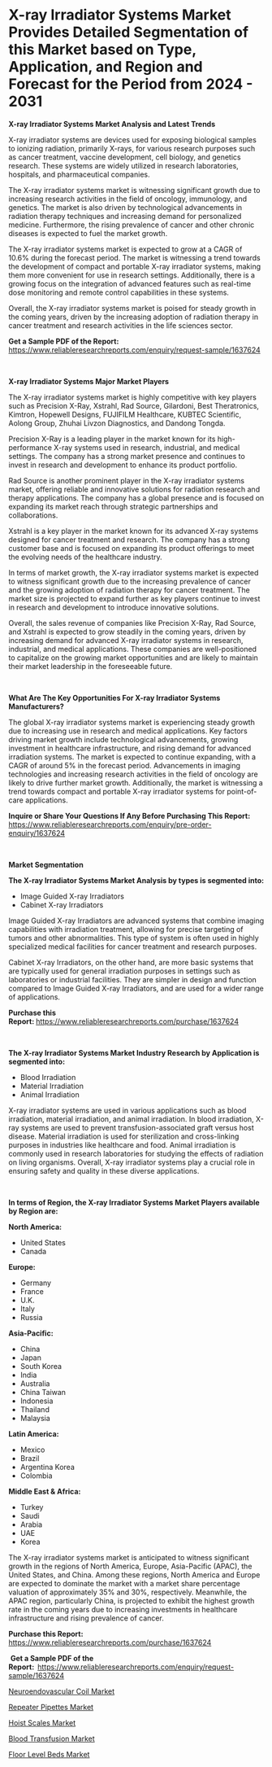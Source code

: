 <p><h1>X-ray Irradiator Systems Market Provides Detailed Segmentation of this Market based on Type, Application, and Region and Forecast for the Period from 2024 - 2031</h1></p><p><strong>X-ray Irradiator Systems Market Analysis and Latest Trends</strong></p>
<p><p>X-ray irradiator systems are devices used for exposing biological samples to ionizing radiation, primarily X-rays, for various research purposes such as cancer treatment, vaccine development, cell biology, and genetics research. These systems are widely utilized in research laboratories, hospitals, and pharmaceutical companies.</p><p>The X-ray irradiator systems market is witnessing significant growth due to increasing research activities in the field of oncology, immunology, and genetics. The market is also driven by technological advancements in radiation therapy techniques and increasing demand for personalized medicine. Furthermore, the rising prevalence of cancer and other chronic diseases is expected to fuel the market growth.</p><p>The X-ray irradiator systems market is expected to grow at a CAGR of 10.6% during the forecast period. The market is witnessing a trend towards the development of compact and portable X-ray irradiator systems, making them more convenient for use in research settings. Additionally, there is a growing focus on the integration of advanced features such as real-time dose monitoring and remote control capabilities in these systems.</p><p>Overall, the X-ray irradiator systems market is poised for steady growth in the coming years, driven by the increasing adoption of radiation therapy in cancer treatment and research activities in the life sciences sector.</p></p>
<p><strong>Get a Sample PDF of the Report:&nbsp;</strong> <a href="https://www.reliableresearchreports.com/enquiry/request-sample/1637624">https://www.reliableresearchreports.com/enquiry/request-sample/1637624</a></p>
<p>&nbsp;</p>
<p><strong>X-ray Irradiator Systems Major Market Players</strong></p>
<p><p>The X-ray irradiator systems market is highly competitive with key players such as Precision X-Ray, Xstrahl, Rad Source, Gilardoni, Best Theratronics, Kimtron, Hopewell Designs, FUJIFILM Healthcare, KUBTEC Scientific, Aolong Group, Zhuhai Livzon Diagnostics, and Dandong Tongda. </p><p>Precision X-Ray is a leading player in the market known for its high-performance X-ray systems used in research, industrial, and medical settings. The company has a strong market presence and continues to invest in research and development to enhance its product portfolio. </p><p>Rad Source is another prominent player in the X-ray irradiator systems market, offering reliable and innovative solutions for radiation research and therapy applications. The company has a global presence and is focused on expanding its market reach through strategic partnerships and collaborations.</p><p>Xstrahl is a key player in the market known for its advanced X-ray systems designed for cancer treatment and research. The company has a strong customer base and is focused on expanding its product offerings to meet the evolving needs of the healthcare industry.</p><p>In terms of market growth, the X-ray irradiator systems market is expected to witness significant growth due to the increasing prevalence of cancer and the growing adoption of radiation therapy for cancer treatment. The market size is projected to expand further as key players continue to invest in research and development to introduce innovative solutions.</p><p>Overall, the sales revenue of companies like Precision X-Ray, Rad Source, and Xstrahl is expected to grow steadily in the coming years, driven by increasing demand for advanced X-ray irradiator systems in research, industrial, and medical applications. These companies are well-positioned to capitalize on the growing market opportunities and are likely to maintain their market leadership in the foreseeable future.</p></p>
<p>&nbsp;</p>
<p><strong>What Are The Key Opportunities For X-ray Irradiator Systems Manufacturers?</strong></p>
<p><p>The global X-ray irradiator systems market is experiencing steady growth due to increasing use in research and medical applications. Key factors driving market growth include technological advancements, growing investment in healthcare infrastructure, and rising demand for advanced irradiation systems. The market is expected to continue expanding, with a CAGR of around 5% in the forecast period. Advancements in imaging technologies and increasing research activities in the field of oncology are likely to drive further market growth. Additionally, the market is witnessing a trend towards compact and portable X-ray irradiator systems for point-of-care applications.</p></p>
<p><strong>Inquire or Share Your Questions If Any Before Purchasing This Report:</strong> <a href="https://www.reliableresearchreports.com/enquiry/pre-order-enquiry/1637624">https://www.reliableresearchreports.com/enquiry/pre-order-enquiry/1637624</a></p>
<p>&nbsp;</p>
<p><strong>Market Segmentation</strong></p>
<p><strong>The X-ray Irradiator Systems Market Analysis by types is segmented into:</strong></p>
<p><ul><li>Image Guided X-ray Irradiators</li><li>Cabinet X-ray Irradiators</li></ul></p>
<p><p>Image Guided X-ray Irradiators are advanced systems that combine imaging capabilities with irradiation treatment, allowing for precise targeting of tumors and other abnormalities. This type of system is often used in highly specialized medical facilities for cancer treatment and research purposes.</p><p>Cabinet X-ray Irradiators, on the other hand, are more basic systems that are typically used for general irradiation purposes in settings such as laboratories or industrial facilities. They are simpler in design and function compared to Image Guided X-ray Irradiators, and are used for a wider range of applications.</p></p>
<p><strong>Purchase this Report:&nbsp;</strong><a href="https://www.reliableresearchreports.com/purchase/1637624">https://www.reliableresearchreports.com/purchase/1637624</a></p>
<p>&nbsp;</p>
<p><strong>The X-ray Irradiator Systems Market Industry Research by Application is segmented into:</strong></p>
<p><ul><li>Blood Irradiation</li><li>Material Irradiation</li><li>Animal Irradiation</li></ul></p>
<p><p>X-ray irradiator systems are used in various applications such as blood irradiation, material irradiation, and animal irradiation. In blood irradiation, X-ray systems are used to prevent transfusion-associated graft versus host disease. Material irradiation is used for sterilization and cross-linking purposes in industries like healthcare and food. Animal irradiation is commonly used in research laboratories for studying the effects of radiation on living organisms. Overall, X-ray irradiator systems play a crucial role in ensuring safety and quality in these diverse applications.</p></p>
<p>&nbsp;</p>
<p><strong>In terms of Region, the X-ray Irradiator Systems Market Players available by Region are:</strong></p>
<p>
    <p> <strong> North America: </strong>
        <ul>
            <li>United States</li>
            <li>Canada</li>
        </ul>
        </p> 
    <p> <strong> Europe: </strong>
        <ul>
            <li>Germany</li>
            <li>France</li>
            <li>U.K.</li>
            <li>Italy</li>
            <li>Russia</li>
        </ul>
        </p> 
    <p> <strong> Asia-Pacific: </strong>
        <ul>
            <li>China</li>
            <li>Japan</li>
            <li>South Korea</li>
            <li>India</li>
            <li>Australia</li>
            <li>China Taiwan</li>
            <li>Indonesia</li>
            <li>Thailand</li>
            <li>Malaysia</li>
        </ul>
        </p> 
    <p> <strong> Latin America: </strong>
        <ul>
            <li>Mexico</li>
            <li>Brazil</li>
            <li>Argentina Korea</li>
            <li>Colombia</li>
        </ul>
        </p> 
    <p> <strong> Middle East & Africa: </strong>
        <ul>
            <li>Turkey</li>
            <li>Saudi</li>
            <li>Arabia</li>
            <li>UAE</li>
            <li>Korea</li>
        </ul>
    </p>
    </p>
<p><p>The X-ray irradiator systems market is anticipated to witness significant growth in the regions of North America, Europe, Asia-Pacific (APAC), the United States, and China. Among these regions, North America and Europe are expected to dominate the market with a market share percentage valuation of approximately 35% and 30%, respectively. Meanwhile, the APAC region, particularly China, is projected to exhibit the highest growth rate in the coming years due to increasing investments in healthcare infrastructure and rising prevalence of cancer.</p></p>
<p><strong>Purchase this Report: </strong><a href="https://www.reliableresearchreports.com/purchase/1637624">https://www.reliableresearchreports.com/purchase/1637624</a></p>
<p>&nbsp;<strong>Get a Sample PDF of the Report:&nbsp;&nbsp;</strong><a href="https://www.reliableresearchreports.com/enquiry/request-sample/1637624">https://www.reliableresearchreports.com/enquiry/request-sample/1637624</a></p>
<p><strong></strong></p>
<p><p><a href="https://medium.com/@kimberlypowell578/neuroendovascular-coil-market-furnishes-information-on-market-share-market-trends-and-market-b6c416b11ba9">Neuroendovascular Coil Market</a></p><p><a href="https://medium.com/@kimberlypowell578/repeater-pipettes-market-size-reveals-the-best-marketing-channels-in-global-industry-40e0c6c41991">Repeater Pipettes Market</a></p><p><a href="https://medium.com/@kimberlypowell578/hoist-scales-market-size-cagr-trends-2024-2030-8170197a8f92">Hoist Scales Market</a></p><p><a href="https://medium.com/@kimberlypowell578/blood-transfusion-market-furnishes-information-on-market-share-market-trends-and-market-growth-0f4724125455">Blood Transfusion Market</a></p><p><a href="https://medium.com/@kimberlypowell578/floor-level-beds-market-report-reveals-the-latest-trends-and-growth-opportunities-of-this-market-5270aa1e0fe1">Floor Level Beds Market</a></p></p>